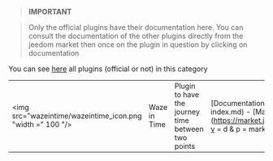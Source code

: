 
>**IMPORTANT**

>Only the official plugins have their documentation here. You can consult the documentation of the other plugins directly from the jeedom market then once on the plugin in question by clicking on documentation


You can see [here](https://market.jeedom.com/index.php?v=d&p=market&type=plugin&categorie=travel) all plugins (official or not) in this category

| | | | |
|--- | --- | --- | ---|
|<img src="wazeintime/wazeintime_icon.png "width =" 100 "/>|Waze in Time|Plugin to have the journey time between two points|[Documentation](wazeintime / index.md) - [Market](https://market.jeedom.com/index.php?v = d & p = market_display & id = 1820)|
